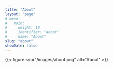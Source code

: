 ```yaml
---
title: "About"
layout: "page"
# menu:
#   main:
#     weight: 10
#     identifier: "about"
#     name: "About"
slug: "about"
showDate: false
---
```

{{< figure src="/images/about.png" alt="About" >}}
